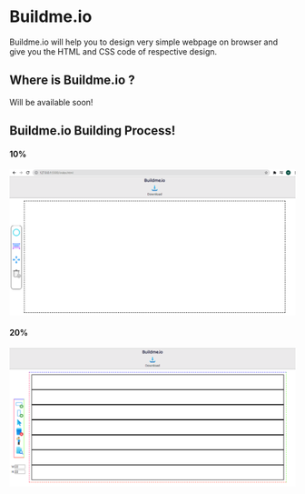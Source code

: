 
# Buildme.io

Buildme.io will help you to design very simple webpage on browser and give you the HTML and CSS code of respective design. 

## Where is Buildme.io ? 
 Will be available soon!

## Buildme.io Building Process!

#### 10%

![App Screenshot](img/ss1.png)

#### 20%

![App Screenshot](img/ss2.PNG)
